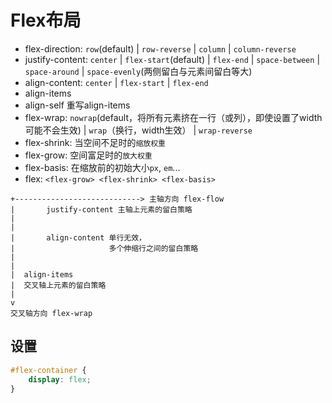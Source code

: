 # Flex布局

* flex-direction: `row`(default) | `row-reverse` | `column` | `column-reverse`
* justify-content: `center` | `flex-start`(default) | `flex-end` | `space-between` | `space-around` | `space-evenly`(两侧留白与元素间留白等大)
* align-content: `center` | `flex-start` | `flex-end`
* align-items
* align-self 重写align-items
* flex-wrap: `nowrap`(default，将所有元素挤在一行（或列），即使设置了width可能不会生效) | `wrap`（换行，width生效） | `wrap-reverse`
* flex-shrink: 当空间不足时的`缩放权重`
* flex-grow: 空间富足时的`放大权重`
* flex-basis: 在缩放前的初始大小`px`, `em`...
* flex: `<flex-grow> <flex-shrink> <flex-basis>`

```plain
+----------------------------> 主轴方向 flex-flow
|       justify-content 主轴上元素的留白策略
|
|
|       align-content 单行无效，
|                     多个伸缩行之间的留白策略
|
|
|  align-items
|  交叉轴上元素的留白策略
|
v
交叉轴方向 flex-wrap
```

## 设置

```css
#flex-container {
    display: flex;
}
```
